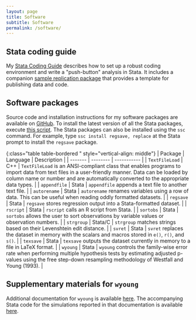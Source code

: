 ```yaml
---
layout: page
title: Software
subtitle: Software
permalink: /software/
---
```


## Stata coding guide
My [Stata Coding Guide](/guide) describes how to set up a robust coding environment and write a "push-button" analysis in Stata. It includes a companion [sample replication package](https://github.com/reifjulian/my-project) that provides a template for publishing data and code.

## Software packages
Source code and installation instructions for my software packages are available on [GitHub](https://github.com/reifjulian). To install the latest version of all the Stata packages, execute [this script](/software/install_all.do). The Stata packages can also be installed using the `ssc` command. For example, type `ssc install regsave, replace` at the Stata prompt to install the `regsave` package.

{:class="table table-bordered " style="vertical-align: middle"}
| Package      | Language | Description |
| -------      | -------- | ----------- |
| `TextFileLoad` | C++ | `TextFileLoad` is an ANSI-compliant class that enables programs to import data from text files in a user-friendly manner. Data can be loaded by column name or number and are automatically converted to the appropriate data types. |
| `appendfile` | Stata | `appendfile` appends a text file to another text file. |
| `autorename` | Stata | `autorename` renames variables using a row of data. This can be useful when reading oddly formatted datasets. |
| `regsave` | Stata | `regsave` stores regression output into a Stata-formatted dataset. |
| `rscript` | Stata | `rscript` calls an R script from Stata. |
| `sortobs` | Stata | `sortobs` allows the user to sort observations by variable values or observation numbers. |
| `strgroup` | Stata/C | `strgroup` matches strings based on their Levenshtein edit distance. |
| `svret` | Stata | `svret` replaces the dataset in memory with the scalars and macros stored in `e()`, `r()`, and `s()`. |
| `texsave` | Stata | `texsave` outputs the dataset currently in memory to a file in LaTeX format. |
| `wyoung` | Stata | `wyoung` controls the family-wise error rate when performing multiple hypothesis tests by estimating adjusted p-values using the free step-down resampling methodology of Westfall and Young (1993). |


## Supplementary materials for `wyoung`
Additional documentation for `wyoung` is available [here](https://reifjulian.github.io/wyoung/documentation/wyoung.pdf). The accompanying Stata code for the simulations reported in that documentation is available [here](https://reifjulian.github.io/wyoung/documentation/simulations/wyoung_simulations.do).
